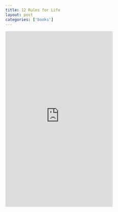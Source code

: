 ```yaml
---
title: 12 Rules for Life
layout: post
categories: ['books']
---
```

<iframe type="text/html" sandbox="allow-scripts allow-same-origin allow-popups" width="336" height="550" frameborder="0" allowfullscreen style="max-width:100%" src="https://read.amazon.com/kp/card?asin=0345816021&preview=inline&linkCode=kpe&ref_=kip_embed_taf_preview_0SHHNVF47Z9HVP0ZAPW7"></iframe>
